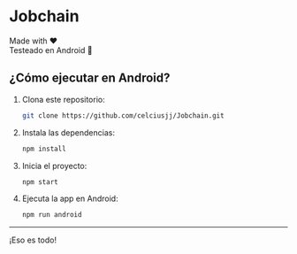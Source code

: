 # Jobchain

Made with ❤️  
Testeado en Android 📱

## ¿Cómo ejecutar en Android?

1. Clona este repositorio:

   ```bash
   git clone https://github.com/celciusjj/Jobchain.git
   ```

2. Instala las dependencias:

   ```bash
   npm install
   ```

3. Inicia el proyecto:

   ```bash
   npm start
   ```

4. Ejecuta la app en Android:
   ```bash
   npm run android
   ```

---

¡Eso es todo!

